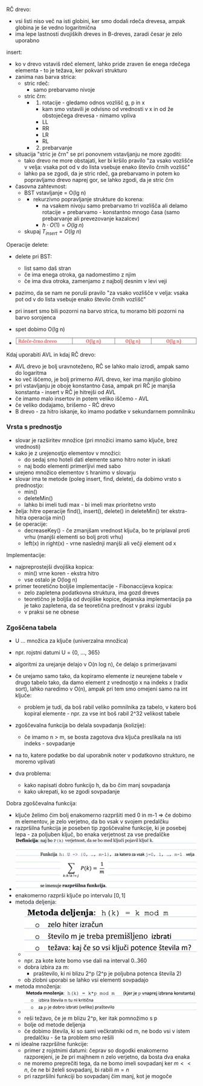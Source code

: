 RČ drevo:
- vsi listi niso več na isti globini, ker smo dodali rdeča drevesa, ampak globina je še vedno logaritmična
- ima lepe lastnosti dvojiških dreves in B-dreves, zaradi česar je zelo uporabno

insert:
- ko v drevo vstaviš rdeč element, lahko pride zraven še enega rdečega elementa - to je težava, ker pokvari strukturo
- zanima nas barva strica:
	- stric rdeč:
		- samo prebarvamo nivoje
	- stric črn:
		- 1. rotacije - gledamo odnos vozlišč g, p in x
			- kam smo vstavili je odvisno od vrednosti v x in od že obstoječega drevesa - nimamo vpliva
			- LL
			- RR
			- LR
			- RL
		- 2. prebarvanje
- situacija "stric je črn" se pri ponovnem vstavljanju ne more zgoditi:
	- tako drevo ne more obstajati, ker bi kršilo pravilo "za vsako vozlišče v velja: vsaka pot od v do lista vsebuje enako število črnih vozlišč"
	- lahko pa se zgodi, da je stric rdeč, ga prebarvamo in potem ko popravljamo drevo naprej gor, se lahko zgodi, da je stric črn
- časovna zahtevnost:
	- BST vstavljanje = O(lg n)
	- + rekurzivno popravljanje strukture do korena:
		- na vsakem nivoju samo prebarvamo tri vozlišča ali delamo rotacije + prebarvamo - konstantno mnogo časa (samo prebarvanje ali prevezovanje kazalcev)
		- $h \cdot O(1) = O(lg \; n)$
	- skupaj $T_{insert} = O(lg \; n)$

Operacije delete:
- delete pri BST:
	- list samo daš stran
	- če ima enega otroka, ga nadomestimo z njim
	- če ima dva otroka, zamenjamo z najbolj desnim v levi veji
- pazimo, da se nam ne poruši pravilo "za vsako vozlišče v velja: vsaka pot od v do lista vsebuje enako število črnih vozlišč"
- pri insert smo bili pozorni na barvo strica, tu moramo biti pozorni na barvo sorojenca
- spet dobimo O(lg n)

- ![500](../../Images3/Pasted%20image%2020250408092720.png)

Kdaj uporabiti AVL in kdaj RČ drevo:
- AVL drevo je bolj uravnoteženo, RČ se lahko malo izrodi, ampak samo do logaritma
- ko več iščemo, je bolj primerno AVL drevo, ker ima manjšo globino
- pri vstavljanju je oboje konstantno časa, ampak pri RČ je manjša konstanta - insert v RČ je hitrejši od AVL
- če imamo malo insertov in potem veliko iščemo - AVL
- če veliko dodajamo, brišemo - RČ drevo
- B drevo - za hitro iskanje, ko imamo podatke v sekundarnem pomnilniku

### Vrsta s prednostjo

- slovar je razširitev množice (pri množici imamo samo ključe, brez vrednosti)
- kako je z urejenostjo elementov v množici:
	- do sedaj smo hoteli dati elemente samo hitro noter in iskati
	- naj bodo elementi primerljivi med sabo
- urejeno množico elementov `S` hranimo v slovarju
- slovar ima te metode (poleg insert, find, delete), da dobimo vrsto s prednostjo:
	- min()
	- deleteMin()
	- lahko bi imeli tudi max - bi imeli max prioritetno vrsto
- želja: hitre operacije find(), insert(), delete() in deleteMin() ter ekstra-hitra operacija min()
- še operacije:
	- decreaseKey() - če zmanjšam vrednost ključa, bo te priplaval proti vrhu (manjši elementi so bolj proti vrhu)
	- left(x) in right(x) - vrne naslednji manjši ali večji element od x

Implementacije:
- najpreprostejši dvojiška kopica:
	- min() vrne koren - ekstra hitro
	- vse ostalo je O(log n)
- primer teoretično boljše implementacije - Fibonaccijeva kopica:
	- zelo zapletena podatkovna struktura, ima gozd dreves
	- teoretično je boljša od dvojiške kopice, dejanska implementacija pa je tako zapletena, da se teoretična prednost v praksi izgubi
	- v praksi se ne obnese

### Zgoščena tabela

- U ... množica za ključe (univerzalna množica)
- npr. rojstni datumi U = {0, ..., 365}

- algoritmi za urejanje delajo v O(n log n), če delajo s primerjavami
- če urejamo samo tako, da kopiramo elemente iz neurejene tabele v drugo tabelo tako, da damo element z vrednostjo x na indeks x (radix sort), lahko naredimo v O(n), ampak pri tem smo omejeni samo na int ključe:
	- problem je tudi, da boš rabil veliko pomnilnika za tabelo, v katero boš kopiral elemente - npr. za vse int boš rabil 2^32 velikost tabele

- zgoščevalna funkcija bo delala sovpadanja (kolizije):
	- če imamo n > m, se bosta zagotova dva ključa preslikala na isti indeks - sovpadanje

- na to, katere podatke bo dal uporabnik noter v podatkovno strukturo, ne moremo vplivati
- dva problema:
	- kako napisati dobro funkcijo h, da bo čim manj sovpadanja
	- kako ukrepati, ko se zgodi sovpadanje

Dobra zgoščevalna funkcija:
- ključe želimo čim bolj enakomerno razpršiti med 0 in m-1 => če dobimo m elementov, je zelo verjetno, da bo vsak v svojem predalčku
- razpršilna funkcija je poseben tip zgoščevalne funkcije, ki je posebej lepa - za poljuben ključ, bo enaka verjetnost za vse predalčke
- ![500](../../Images3/Pasted%20image%2020250408103807.png)
- enakomerno razprši ključe po intervalu $[0,1]$
- metoda deljenja:
	- ![300](../../Images3/Pasted%20image%2020250408104325.png)
	- npr. za kote kote bomo vse dali na interval 0..360
	- dobra izbira za m:
		- praštevilo, ki ni blizu 2^p (2^p je poljubna potenca števila 2)
	- ob zlobni uporabi se lahko vsi elementi sovpadajo
- metoda množenja:
	- ![500](../../Images3/Pasted%20image%2020250408105118.png)
	- reši težavo, če je m blizu 2^p, ker itak pomnožimo s p
	- bolje od metode deljenja
	- če dobimo števila, ki so sami večkratniki od m, ne bodo vsi v istem predalčku - še ta problem smo rešili
- ni idealne razpršilne funkcije:
	- primer z rojstnimi datumi: čeprav so dogodki enakomerno razporejeni, je že pri majhnem n zelo verjetno, da bosta dva enaka
	- ne moremo preprečiti tega, da ne bomo imeli sovpadanj ker $m << n$, če ne bi želeli sovpadanj, bi rabili $m = n$
	- pri razpršilni funkciji bo sovpadanj čim manj, kot je mogoče